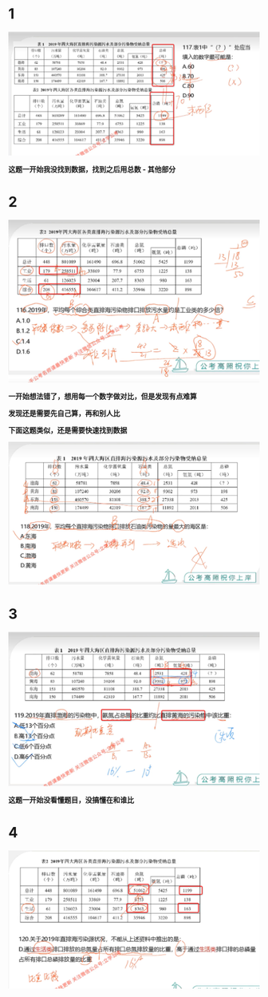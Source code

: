 # 1

![img_20.png](img_20.png)

**这题一开始我没找到数据，找到之后用总数 - 其他部分**

# 2

![img_22.png](img_22.png)

**一开始想法错了，想用每一个数字做对比，但是发现有点难算**

**发现还是需要先自己算，再和别人比**

**下面这题类似，还是需要快速找到数据**

![img_23.png](img_23.png)

# 3

![img_25.png](img_25.png)

**这题一开始没看懂题目，没搞懂在和谁比**

# 4

![img_27.png](img_27.png)